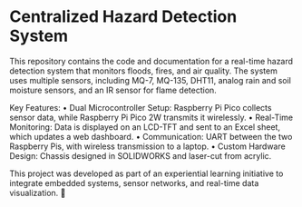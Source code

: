 # Centralized Hazard Detection System

This repository contains the code and documentation for a real-time hazard detection system that monitors floods, fires, and air quality. The system uses multiple sensors, including MQ-7, MQ-135, DHT11, analog rain and soil moisture sensors, and an IR sensor for flame detection.

Key Features:
	•	Dual Microcontroller Setup: Raspberry Pi Pico collects sensor data, while Raspberry Pi Pico 2W transmits it wirelessly.
	•	Real-Time Monitoring: Data is displayed on an LCD-TFT and sent to an Excel sheet, which updates a web dashboard.
	•	Communication: UART between the two Raspberry Pis, with wireless transmission to a laptop.
	•	Custom Hardware Design: Chassis designed in SOLIDWORKS and laser-cut from acrylic.

This project was developed as part of an experiential learning initiative to integrate embedded systems, sensor networks, and real-time data visualization. 🚀
